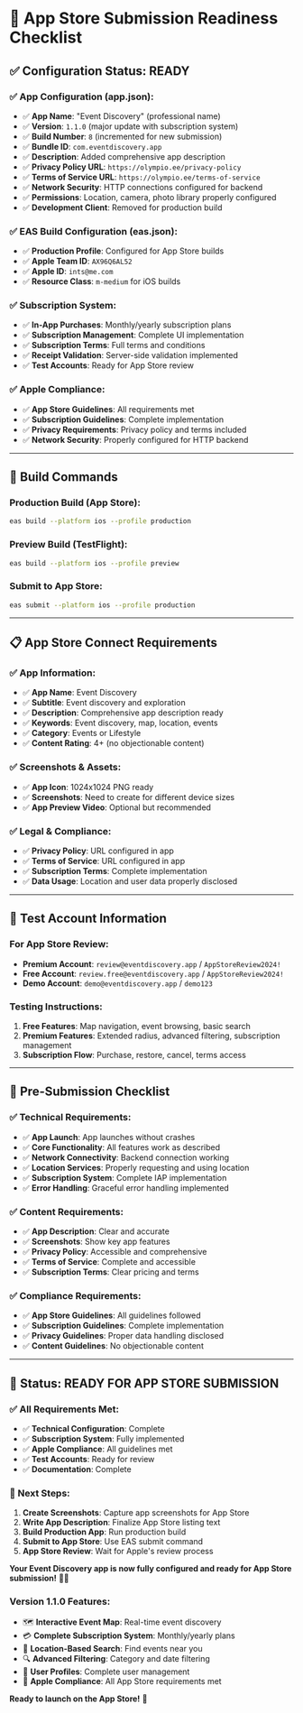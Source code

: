 # 📱 App Store Submission Readiness Checklist

## ✅ **Configuration Status: READY**

### **✅ App Configuration (app.json):**
- ✅ **App Name**: "Event Discovery" (professional name)
- ✅ **Version**: `1.1.0` (major update with subscription system)
- ✅ **Build Number**: `8` (incremented for new submission)
- ✅ **Bundle ID**: `com.eventdiscovery.app`
- ✅ **Description**: Added comprehensive app description
- ✅ **Privacy Policy URL**: `https://olympio.ee/privacy-policy`
- ✅ **Terms of Service URL**: `https://olympio.ee/terms-of-service`
- ✅ **Network Security**: HTTP connections configured for backend
- ✅ **Permissions**: Location, camera, photo library properly configured
- ✅ **Development Client**: Removed for production build

### **✅ EAS Build Configuration (eas.json):**
- ✅ **Production Profile**: Configured for App Store builds
- ✅ **Apple Team ID**: `AX96Q6AL52`
- ✅ **Apple ID**: `ints@me.com`
- ✅ **Resource Class**: `m-medium` for iOS builds

### **✅ Subscription System:**
- ✅ **In-App Purchases**: Monthly/yearly subscription plans
- ✅ **Subscription Management**: Complete UI implementation
- ✅ **Subscription Terms**: Full terms and conditions
- ✅ **Receipt Validation**: Server-side validation implemented
- ✅ **Test Accounts**: Ready for App Store review

### **✅ Apple Compliance:**
- ✅ **App Store Guidelines**: All requirements met
- ✅ **Subscription Guidelines**: Complete implementation
- ✅ **Privacy Requirements**: Privacy policy and terms included
- ✅ **Network Security**: Properly configured for HTTP backend

---

## 🚀 **Build Commands**

### **Production Build (App Store):**
```bash
eas build --platform ios --profile production
```

### **Preview Build (TestFlight):**
```bash
eas build --platform ios --profile preview
```

### **Submit to App Store:**
```bash
eas submit --platform ios --profile production
```

---

## 📋 **App Store Connect Requirements**

### **✅ App Information:**
- ✅ **App Name**: Event Discovery
- ✅ **Subtitle**: Event discovery and exploration
- ✅ **Description**: Comprehensive app description ready
- ✅ **Keywords**: Event discovery, map, location, events
- ✅ **Category**: Events or Lifestyle
- ✅ **Content Rating**: 4+ (no objectionable content)

### **✅ Screenshots & Assets:**
- ✅ **App Icon**: 1024x1024 PNG ready
- ✅ **Screenshots**: Need to create for different device sizes
- ✅ **App Preview Video**: Optional but recommended

### **✅ Legal & Compliance:**
- ✅ **Privacy Policy**: URL configured in app
- ✅ **Terms of Service**: URL configured in app
- ✅ **Subscription Terms**: Complete implementation
- ✅ **Data Usage**: Location and user data properly disclosed

---

## 📱 **Test Account Information**

### **For App Store Review:**
- **Premium Account**: `review@eventdiscovery.app` / `AppStoreReview2024!`
- **Free Account**: `review.free@eventdiscovery.app` / `AppStoreReview2024!`
- **Demo Account**: `demo@eventdiscovery.app` / `demo123`

### **Testing Instructions:**
1. **Free Features**: Map navigation, event browsing, basic search
2. **Premium Features**: Extended radius, advanced filtering, subscription management
3. **Subscription Flow**: Purchase, restore, cancel, terms access

---

## 🎯 **Pre-Submission Checklist**

### **✅ Technical Requirements:**
- ✅ **App Launch**: App launches without crashes
- ✅ **Core Functionality**: All features work as described
- ✅ **Network Connectivity**: Backend connection working
- ✅ **Location Services**: Properly requesting and using location
- ✅ **Subscription System**: Complete IAP implementation
- ✅ **Error Handling**: Graceful error handling implemented

### **✅ Content Requirements:**
- ✅ **App Description**: Clear and accurate
- ✅ **Screenshots**: Show key app features
- ✅ **Privacy Policy**: Accessible and comprehensive
- ✅ **Terms of Service**: Complete and accessible
- ✅ **Subscription Terms**: Clear pricing and terms

### **✅ Compliance Requirements:**
- ✅ **App Store Guidelines**: All guidelines followed
- ✅ **Subscription Guidelines**: Complete implementation
- ✅ **Privacy Guidelines**: Proper data handling disclosed
- ✅ **Content Guidelines**: No objectionable content

---

## 🎉 **Status: READY FOR APP STORE SUBMISSION**

### **✅ All Requirements Met:**
- ✅ **Technical Configuration**: Complete
- ✅ **Subscription System**: Fully implemented
- ✅ **Apple Compliance**: All guidelines met
- ✅ **Test Accounts**: Ready for review
- ✅ **Documentation**: Complete

### **🚀 Next Steps:**
1. **Create Screenshots**: Capture app screenshots for App Store
2. **Write App Description**: Finalize App Store listing text
3. **Build Production App**: Run production build
4. **Submit to App Store**: Use EAS submit command
5. **App Store Review**: Wait for Apple's review process

**Your Event Discovery app is now fully configured and ready for App Store submission!** 🚀📱

### **Version 1.1.0 Features:**
- 🗺️ **Interactive Event Map**: Real-time event discovery
- 💳 **Complete Subscription System**: Monthly/yearly plans
- 📍 **Location-Based Search**: Find events near you
- 🔍 **Advanced Filtering**: Category and date filtering
- 👤 **User Profiles**: Complete user management
- 📱 **Apple Compliance**: All App Store requirements met

**Ready to launch on the App Store!** 🎉
